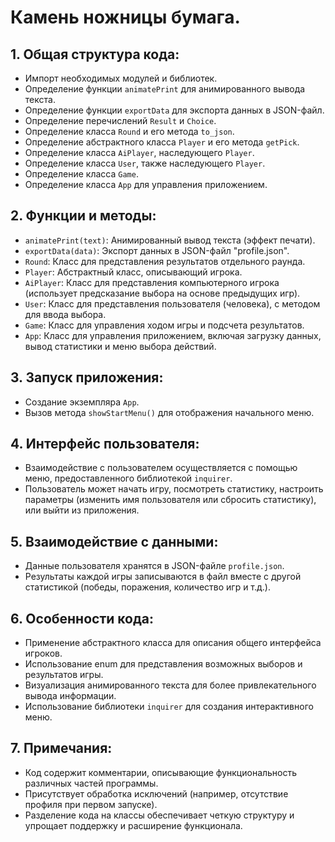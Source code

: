 # Камень ножницы бумага.

## **1. Общая структура кода:**
   - Импорт необходимых модулей и библиотек.
   - Определение функции `animatePrint` для анимированного вывода текста.
   - Определение функции `exportData` для экспорта данных в JSON-файл.
   - Определение перечислений `Result` и `Choice`.
   - Определение класса `Round` и его метода `to_json`.
   - Определение абстрактного класса `Player` и его метода `getPick`.
   - Определение класса `AiPlayer`, наследующего `Player`.
   - Определение класса `User`, также наследующего `Player`.
   - Определение класса `Game`.
   - Определение класса `App` для управления приложением.

## **2. Функции и методы:**
   - `animatePrint(text)`: Анимированный вывод текста (эффект печати).
   - `exportData(data)`: Экспорт данных в JSON-файл "profile.json".
   - `Round`: Класс для представления результатов отдельного раунда.
   - `Player`: Абстрактный класс, описывающий игрока.
   - `AiPlayer`: Класс для представления компьютерного игрока (использует предсказание выбора на основе предыдущих игр).
   - `User`: Класс для представления пользователя (человека), с методом для ввода выбора.
   - `Game`: Класс для управления ходом игры и подсчета результатов.
   - `App`: Класс для управления приложением, включая загрузку данных, вывод статистики и меню выбора действий.

## **3. Запуск приложения:**
   - Создание экземпляра `App`.
   - Вызов метода `showStartMenu()` для отображения начального меню.

## **4. Интерфейс пользователя:**
   - Взаимодействие с пользователем осуществляется с помощью меню, предоставленного библиотекой `inquirer`.
   - Пользователь может начать игру, посмотреть статистику, настроить параметры (изменить имя пользователя или сбросить статистику), или выйти из приложения.

## **5. Взаимодействие с данными:**
   - Данные пользователя хранятся в JSON-файле `profile.json`.
   - Результаты каждой игры записываются в файл вместе с другой статистикой (победы, поражения, количество игр и т.д.).

## **6. Особенности кода:**
   - Применение абстрактного класса для описания общего интерфейса игроков.
   - Использование enum для представления возможных выборов и результатов игры.
   - Визуализация анимированного текста для более привлекательного вывода информации.
   - Использование библиотеки `inquirer` для создания интерактивного меню.

## **7. Примечания:**
   - Код содержит комментарии, описывающие функциональность различных частей программы.
   - Присутствует обработка исключений (например, отсутствие профиля при первом запуске).
   - Разделение кода на классы обеспечивает четкую структуру и упрощает поддержку и расширение функционала.
